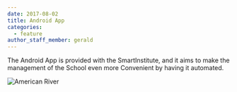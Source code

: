 ```yaml
---
date: 2017-08-02
title: Android App
categories:
  - feature
author_staff_member: gerald
---
```

The Android App is provided with the SmartInstitute, and it aims to make the management of the School even more Convenient by having it automated. 

![American River](https://esms.github.io/ESMS/images/fees.png)

